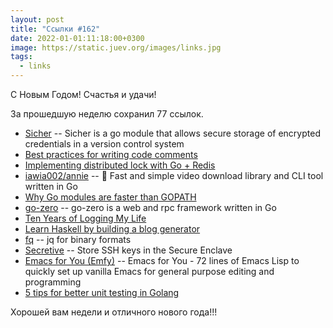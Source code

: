 ```yaml
---
layout: post
title: "Ссылки #162"
date: 2022-01-01:11:18:00+0300
image: https://static.juev.org/images/links.jpg
tags:
  - links
---
```

С Новым Годом! Счастья и удачи!

За прошедшую неделю сохранил 77 ссылок.

* [Sicher](https://github.com/dsa0x/sicher) -- Sicher is a go module that allows secure storage of encrypted credentials in a version control system
* [Best practices for writing code comments](https://stackoverflow.blog/2021/12/23/best-practices-for-writing-code-comments/)
* [Implementing distributed lock with Go + Redis](https://kevwan.medium.com/implementing-distributed-lock-with-go-redis-8d943267e21f)
* [iawia002/annie](https://github.com/iawia002/annie) -- 👾 Fast and simple video download library and CLI tool written in Go
* [Why Go modules are faster than GOPATH](https://dev.to/tbpalsulich/why-go-modules-are-faster-than-gopath-blj)
* [go-zero](https://github.com/zeromicro/go-zero) -- go-zero is a web and rpc framework written in Go
* [Ten Years of Logging My Life](https://chaidarun.com/ten-years-of-logging-my-life)
* [Learn Haskell by building a blog generator](https://lhbg-book.link)
* [fq](https://github.com/wader/fq) -- jq for binary formats
* [Secretive](https://github.com/maxgoedjen/secretive) -- Store SSH keys in the Secure Enclave
* [Emacs for You (Emfy)](https://github.com/susam/emfy) -- Emacs for You - 72 lines of Emacs Lisp to quickly set up vanilla Emacs for general purpose editing and programming
* [5 tips for better unit testing in Golang](https://reshefsharvit.medium.com/5-tips-for-better-unit-testing-in-golang-b25f9e79885a)

Хорошей вам недели и отличного нового года!!!
